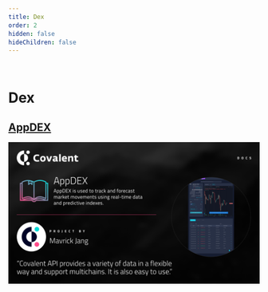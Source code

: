 ```yaml
---
title: Dex
order: 2
hidden: false
hideChildren: false
---
```


&nbsp;
# Dex

## [AppDEX](./appdex)
[![AppdDEX](../images/appdex.png)](./appdex)
